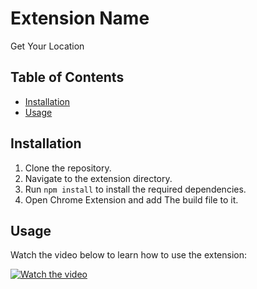 # Extension Name

Get Your Location

## Table of Contents

- [Installation](#installation)
- [Usage](#usage)

## Installation

1. Clone the repository.
2. Navigate to the extension directory.
3. Run `npm install` to install the required dependencies.
4. Open Chrome Extension and add The build file to it.

## Usage

Watch the video below to learn how to use the extension:

[![Watch the video](https://i.ibb.co/KN35jSJ/Screenshot-from-2023-08-28-23-43-53.png)](https://gemoo.com/tools/upload-video/share/554848969819398144?codeId=DGqBEmm6NJNNY&card=554848965167915008&origin=videolinkgenerator)

